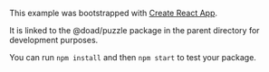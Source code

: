 This example was bootstrapped with [Create React App](https://github.com/facebook/create-react-app).

It is linked to the @doad/puzzle package in the parent directory for development purposes.

You can run `npm install` and then `npm start` to test your package.
